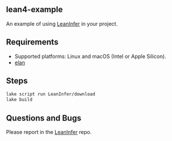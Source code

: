 lean4-example
-------------

An example of using [LeanInfer](https://github.com/lean-dojo/LeanInfer) in your project.


## Requirements
* Supported platforms: Linux and macOS (Intel or Apple Silicon).
* [elan](https://github.com/leanprover/elan)


## Steps

```bash
lake script run LeanInfer/download
lake build
```


## Questions and Bugs
Please report in the [LeanInfer](https://github.com/lean-dojo/LeanInfer) repo.
